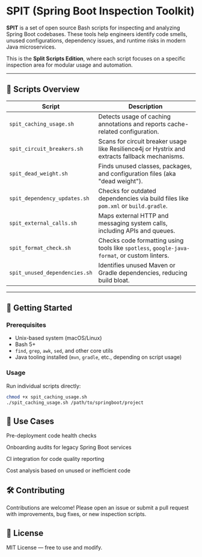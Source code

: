 # SPIT (Spring Boot Inspection Toolkit)

**SPIT** is a set of open source Bash scripts for inspecting and analyzing Spring Boot codebases. These tools help engineers identify code smells, unused configurations, dependency issues, and runtime risks in modern Java microservices.

This is the **Split Scripts Edition**, where each script focuses on a specific inspection area for modular usage and automation.

---

## 🔧 Scripts Overview

| Script                          | Description |
|----------------------------------|-------------|
| `spit_caching_usage.sh`          | Detects usage of caching annotations and reports cache-related configuration. |
| `spit_circuit_breakers.sh`       | Scans for circuit breaker usage like Resilience4j or Hystrix and extracts fallback mechanisms. |
| `spit_dead_weight.sh`            | Finds unused classes, packages, and configuration files (aka "dead weight"). |
| `spit_dependency_updates.sh`     | Checks for outdated dependencies via build files like `pom.xml` or `build.gradle`. |
| `spit_external_calls.sh`         | Maps external HTTP and messaging system calls, including APIs and queues. |
| `spit_format_check.sh`           | Checks code formatting using tools like `spotless`, `google-java-format`, or custom linters. |
| `spit_unused_dependencies.sh`    | Identifies unused Maven or Gradle dependencies, reducing build bloat. |

---

## 🚀 Getting Started

### Prerequisites

- Unix-based system (macOS/Linux)
- Bash 5+
- `find`, `grep`, `awk`, `sed`, and other core utils
- Java tooling installed (`mvn`, `gradle`, etc., depending on script usage)

### Usage

Run individual scripts directly:

```bash
chmod +x spit_caching_usage.sh
./spit_caching_usage.sh /path/to/springboot/project
```

## 🧠 Use Cases
Pre-deployment code health checks

Onboarding audits for legacy Spring Boot services

CI integration for code quality reporting

Cost analysis based on unused or inefficient code

## 🛠️ Contributing
Contributions are welcome! Please open an issue or submit a pull request with improvements, bug fixes, or new inspection scripts.

## 📄 License
MIT License — free to use and modify.
